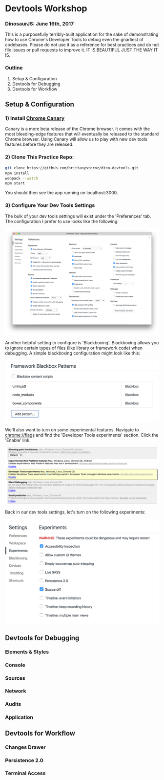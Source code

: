 # Devtools Workshop
### DinosaurJS: June 16th, 2017 

This is a purposefully terribly-built application for the sake of demonstrating how to use Chrome's Developer Tools to debug even the gnarliest of codebases. Please do not use it as a reference for best practices and do not file issues or pull requests to improve it. IT IS BEAUTIFUL JUST THE WAY IT IS.

### Outline
1) Setup & Configuration
2) Devtools for Debugging
3) Devtools for Workflow

## Setup & Configuration

### 1) Install [Chrome Canary](https://www.google.com/chrome/browser/canary.html)

Canary is a more beta release of the Chrome browser. It comes with the most bleeding-edge features that will eventually be released to the standard Chrome browser. Using Canary will allow us to play with new dev tools features before they are released.

### 2) Clone This Practice Repo:

```bash
git clone https://github.com/brittanystoroz/dino-devtools.git 
npm install
webpack --watch
npm start
```

You should then see the app running on localhost:3000.

### 3) Configure Your Dev Tools Settings

The bulk of your dev tools settings will exist under the 'Preferences' tab. The configuration I prefer to use looks like the following: 

![Dev Tools Settings](./workshop-assets/settings.png)

Another helpful setting to configure is 'Blackboxing'. Blackboxing allows you to ignore certain types of files (like library or framework code) when debugging. A simple blackboxing configuration might look like this:

![Blackboxing](./workshop-assets/blackboxing.png)


We'll also want to turn on some experimental features. Navigate to [chrome://flags](chrome://flags) and find the 'Developer Tools experiments' section. Click the 'Enable' link.

![Chrome Flags](./workshop-assets/flags.png)

Back in our dev tools settings, let's turn on the following experiments:

![Initial Experiments](./workshop-assets/experiments-v1.png)



## Devtools for Debugging

### Elements & Styles
### Console
### Sources
### Network
### Audits
### Application


## Devtools for Workflow

### Changes Drawer
### Persistence 2.0
### Terminal Access